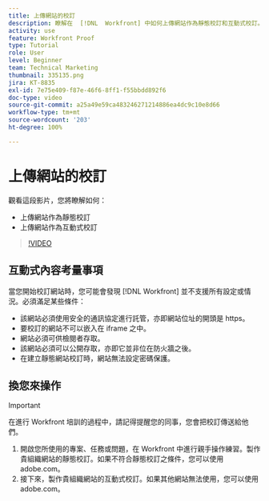 ```yaml
---
title: 上傳網站的校訂
description: 瞭解在  [!DNL  Workfront] 中如何上傳網站作為靜態校訂和互動式校訂。
activity: use
feature: Workfront Proof
type: Tutorial
role: User
level: Beginner
team: Technical Marketing
thumbnail: 335135.png
jira: KT-8835
exl-id: 7e75e409-f87e-46f6-8ff1-f55bbdd892f6
doc-type: video
source-git-commit: a25a49e59ca483246271214886ea4dc9c10e8d66
workflow-type: tm+mt
source-wordcount: '203'
ht-degree: 100%

---
```


# 上傳網站的校訂

觀看這段影片，您將瞭解如何：

* 上傳網站作為靜態校訂
* 上傳網站作為互動式校訂

>[!VIDEO](https://video.tv.adobe.com/v/335135/?quality=12&learn=on)


## 互動式內容考量事項

當您開始校訂網站時，您可能會發現 [!DNL Workfront] 並不支援所有設定或情況。必須滿足某些條件：

* 該網站必須使用安全的通訊協定進行託管，亦即網站位址的開頭是 https。
* 要校訂的網站不可以嵌入在 iframe 之中。
* 網站必須可供檢閱者存取。
* 該網站必須可以公開存取，亦即它並非位在防火牆之後。
* 在建立靜態網站校訂時，網站無法設定密碼保護。

## 換您來操作

>[!IMPORTANT]
>
>在進行 Workfront 培訓的過程中，請記得提醒您的同事，您會把校訂傳送給他們。

1. 開啟您所使用的專案、任務或問題，在 Workfront 中進行親手操作練習。製作貴組織網站的靜態校訂。如果不符合靜態校訂之條件，您可以使用 adobe.com。
1. 接下來，製作貴組織網站的互動式校訂。如果其他網站無法使用，您可以使用 adobe.com。

<!-- 
Learn more about these considerations in the articles Generate a static proof for a website or other web content and Generate an interactive proof for a website or other web content. 
-->

<!--
### Learn more
[!DNL Workfront] also supports interactive proofing of files generated from a ZIP file. Learn how to prepare the ZIP file for uploading in the article Interactive content proofs.

* Generate a static proof for a website or other web content
* Generate an interactive proof for a website or other web content
* Generate a proof for interactive content in a ZIP file
* Understand the desktop proofing viewer
* Install the desktop proofing viewer
-->
